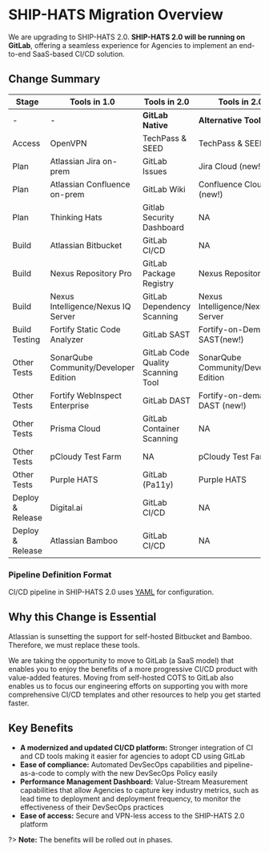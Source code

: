 # SHIP-HATS Migration Overview

We are upgrading to SHIP-HATS 2.0. **SHIP-HATS 2.0 will be running on GitLab**, offering a seamless experience for Agencies to implement an end-to-end SaaS-based CI/CD solution.
<!--
**Topics**
- [Change Summary](#change-summary)
- [Why this Change is Essential](#why-this-change-is-essential)
- [Key Benefits](#key-benefits)
-->
## Change Summary

<!--![Tools](tools.png)-->

|Stage|Tools in 1.0|Tools in 2.0 |Tools in 2.0|
|---|---|---|---|
|-|-|**GitLab Native**|**Alternative Tool**|
|Access|OpenVPN|TechPass & SEED|TechPass & SEED|
|Plan|Atlassian Jira on-prem|GitLab Issues|Jira Cloud (new!)	
|Plan|Atlassian Confluence on-prem|GitLab Wiki| Confluence Cloud (new!)	
|Plan|Thinking Hats|Gitlab Security Dashboard|NA	
|Build|Atlassian Bitbucket|GitLab CI/CD|NA|
|Build|Nexus Repository Pro|GitLab Package Registry|Nexus Repository Pro|
|Build|Nexus Intelligence/Nexus IQ Server|GitLab Dependency Scanning|Nexus Intelligence/Nexus IQ Server|
|Build Testing|Fortify Static Code Analyzer	|GitLab SAST|Fortify-on-Demand SAST(new!)
|Other Tests|SonarQube Community/Developer Edition|GitLab Code Quality Scanning Tool |SonarQube Community/Developer Edition
|Other Tests|Fortify WebInspect Enterprise|GitLab DAST|Fortify-on-demand DAST (new!)
|Other Tests|Prisma Cloud|GitLab Container Scanning|NA
|Other Tests|pCloudy Test Farm|NA|pCloudy Test Farm
|Other Tests|Purple HATS|GitLab (Pa11y)|Purple HATS
|Deploy & Release|Digital.ai|GitLab CI/CD|NA|
|Deploy & Release|Atlassian Bamboo|GitLab CI/CD|NA|


### Pipeline Definition Format

CI/CD pipeline in SHIP-HATS 2.0 uses [YAML](https://en.wikipedia.org/wiki/YAML) for configuration. 

## Why this Change is Essential
Atlassian is sunsetting the support for self-hosted Bitbucket and Bamboo. Therefore, we must replace these tools.  

We are taking the opportunity to move to GitLab (a SaaS model) that enables you to enjoy the benefits of a more progressive CI/CD product with value-added features. Moving from self-hosted COTS to GitLab also enables us to focus our engineering efforts on supporting you with more comprehensive CI/CD templates and other resources to help you get started faster.

## Key Benefits

- **A modernized and updated CI/CD platform:** Stronger integration of CI and CD tools making it easier for agencies to adopt CD using GitLab 
- **Ease of compliance:** Automated DevSecOps capabilities and pipeline-as-a-code to comply with the new DevSecOps Policy easily 
- **Performance Management Dashboard:** Value-Stream Measurement capabilities that allow Agencies to capture key industry metrics, such as lead time to deployment and deployment frequency, to monitor the effectiveness of their DevSecOps practices 
- **Ease of access:** Secure and VPN-less access to the SHIP-HATS 2.0 platform  

?> **Note:** The benefits will be rolled out in phases.
